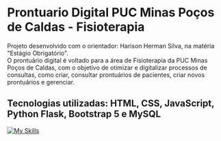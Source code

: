 # Prontuario Digital PUC Minas Poços de Caldas - Fisioterapia
Projeto desenvolvido com o orientador: Harison Herman Silva, na matéria "Estágio Obrigatório". <br>
O prontuário digital é voltado para a área de Fisioterapia da PUC Minas Poços de Caldas, com o objetivo de otimizar e digitalizar processos de consultas, como criar, consultar prontuários de pacientes, criar novos prontuários e gerenciar.

<h2>Tecnologias utilizadas: HTML, CSS, JavaScript, Python Flask, Bootstrap 5 e MySQL</h2>

[![My Skills](https://skillicons.dev/icons?i=html,css,js,python,flask,bootstrap,mysql)](https://skillicons.dev)

